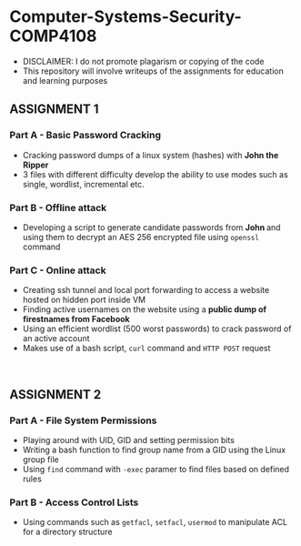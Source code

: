 # Computer-Systems-Security-COMP4108

- DISCLAIMER: I do not promote plagarism or copying of the code
- This repository will involve writeups of the assignments for education and learning purposes 

## ASSIGNMENT 1
### Part A - Basic Password Cracking
- Cracking password dumps of a linux system (hashes) with <b>John the Ripper</b>
- 3 files with different difficulty develop the ability to use modes such as single, wordlist, incremental etc. 

### Part B - Offline attack
- Developing a script to generate candidate passwords from <b> John </b> and using them to decrypt an AES 256 encrypted file using ```openssl``` command

### Part C - Online attack
- Creating ssh tunnel and local port forwarding to access a website hosted on hidden port inside VM
- Finding active usernames on the website using a <b> public dump of firestnames from Facebook </b> 
- Using an efficient wordlist (500 worst passwords) to crack password of an active account
- Makes use of a bash script, ```curl``` command and ```HTTP POST``` request

<br>

## ASSIGNMENT 2
### Part A - File System Permissions 
- Playing around with UID, GID and setting permission bits 
- Writing a bash function to find group name from a GID using the Linux group file
- Using ```find``` command with ```-exec``` paramer to find files based on defined rules

### Part B - Access Control Lists
- Using commands such as ```getfacl```, ```setfacl```, ```usermod``` to manipulate ACL for a directory structure

